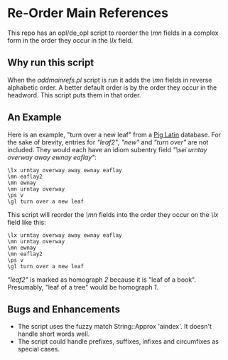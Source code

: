# Re-Order Main References
This repo has an opl/de_opl script to reorder the *\\mn* fields in a complex form in the order they occur in the *\\lx* field.
## Why run this script
When the *addmainrefs.pl* script is run it adds the *\\mn* fields in reverse alphabetic order. A better default order is by the order they occur in the headword. This script puts them in that order.

## An Example
Here is an example, "turn over a new leaf" from a [Pig Latin](https://en.wikipedia.org/wiki/Pig_Latin) database. For the sake of brevity, entries for *"leaf2"*, *"new"* and *"turn over"* are not included. They would each have an idiom subentry field *"\\sei urntay overway away ewnay eaflay"*:

````SFM
\lx urntay overway away ewnay eaflay
\mn eaflay2
\mn ewnay
\mn urntay overway
\ps v
\gl turn over a new leaf
````
This script will reorder the *\\mn* fields into the order they occur on the *\\lx* field like this:

````SFM
\lx urntay overway away ewnay eaflay
\mn urntay overway
\mn ewnay
\mn eaflay2
\ps v
\gl turn over a new leaf
````
*"leaf2"* is marked as homograph *2* because it is "leaf of a book". Presumably, "leaf of a tree" would be homograph *1*.

## Bugs and Enhancements
 - The script uses the fuzzy match String::Approx 'aindex'. It doesn't handle short words well.
 - The script could handle prefixes, suffixes, infixes and circumfixes as special cases.
 